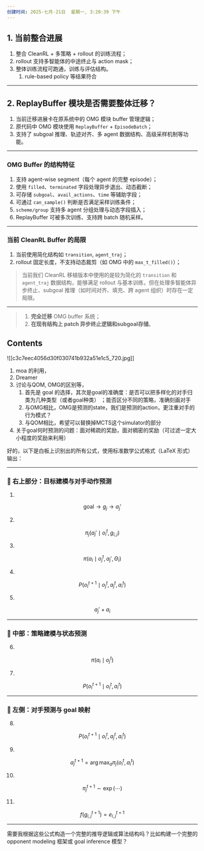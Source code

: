 ```yaml
---
创建时间: 2025-七月-21日  星期一, 3:20:39 下午
---
```


## 1. 当前整合进展

1. 整合 CleanRL + 多策略  +  rollout 的训练流程；
2.  rollout 支持多智能体的中途终止与 action mask；
3. 整体训练流程可跑通，训练与评估结构。
	1. rule-based policy 等结果符合

---

## 2. ReplayBuffer 模块是否需要整体迁移？

1. 当前迁移进展卡在原系统中的 OMG 模块 buffer 管理逻辑；
2. 原代码中 OMG 模块使用 `ReplayBuffer` + `EpisodeBatch`；
3. 支持了 subgoal 推理、轨迹对齐、多 agent 数据结构、高级采样机制等功能。

---

### OMG Buffer 的结构特征

1. 支持 agent-wise segment（每个 agent 的完整 episode）；
2. 使用 `filled`、`terminated` 字段处理异步退出、动态截断；
3. 可存储 `subgoal`、`avail_actions`、`time` 等辅助字段；
4. 可通过 `can_sample()` 判断是否满足采样训练条件；
5. `scheme/group` 支持多 agent 分组处理与动态字段插入；
6. ReplayBuffer 可被多次训练、支持跨 batch 随机采样。


---

### 当前 CleanRL Buffer 的局限

1. 当前使用简化结构如 `transition`, `agent_traj`；
2. rollout 固定长度，不支持动态裁剪（如 OMG 中的 `max_t_filled()`）；

> 当前我们 CleanRL 移植版本中使用的是较为简化的 `transition` 和 `agent_traj` 数据结构，能够满足 rollout 与基本训练，但在处理多智能体异步终止、subgoal 推理（如时间对齐、填充、跨 agent 组织）时存在一定局限。

---


> 1. **完全迁移** OMG buffer 系统；
> 2. **在现有结构上 patch 异步终止逻辑和subgoal存储**。





## Contents
![[c3c7eec4056d30f030741b932a51e1c5_720.jpg]]
1. moa 的利用，
2. Dreamer
3. 讨论与QOM, OMG的区别等，
	1. 首先是 goal 的选择，其次是goal的准确度：是否可以把多样化的对手归类为几种类型（或者goal种类） ；能否区分不同的策略，准确刻画对手
	2. 与OMG相比，OMG是预测的state，我们是预测的action，更注重对手的行为模式？
	3. 与QOM相比，希望可以替换掉MCTS这个simulator的部分
4. 关于goal何时预测的问题：面对稀疏的奖励，面对稠密的奖励（可过滤一定大小程度的奖励来利用）


好的，以下是白板上识别出的所有公式，使用标准数学公式格式（LaTeX 形式）输出：

---

### 🧩 右上部分：目标建模与对手动作预测

1.

$$
\text{goal} \rightarrow g_{j} \rightarrow a_j'
$$

2.

$$
\pi_j(a_j' \mid o_i^t, g_{i,j})
$$

3.

$$
\pi(a_i \mid o_j^t, a_j', \Theta_i)
$$

4.

$$
P(o_i^{t+1} \mid o_j^t, a_j^t, a_i^t)
$$

5.

$$
a_j' + a_i
$$

---

### 🧩 中部：策略建模与状态预测

6.

$$
\pi(a_i \mid o_j^t)
$$

7.

$$
P(o_i^{t+1} \mid o_i^t, a_i^t)
$$

---

### 🧩 左侧：对手预测与 goal 映射

8.

$$
P(o_i^{t+1} \mid o_i^t, a_j^t, a_i^t)
$$

9.

$$
a_j^{t+1} = \arg\max_{a} \pi_j(o_i^t, a_i^t)
$$

10.

$$
\pi_j^{t+1} \sim \exp\left( \cdots \right)
$$

11.

$$
f(g_{i,j}^{t+1}) = e_{i,j}^{t+1}
$$

---

需要我根据这些公式构造一个完整的推导逻辑或算法结构吗？比如构建一个完整的 opponent modeling 框架或 goal inference 模型？
